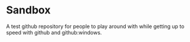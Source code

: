 Sandbox
=======
A test github repository for people to play around with while getting up to speed with github and github:windows.
